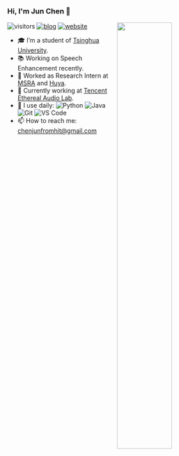 ### Hi, I'm Jun Chen 👋 
![visitors](https://visitor-badge.glitch.me/badge?page_id=hit-thusz-Rookiecj.hit-thusz-Rookiecj.README)
[![blog](https://img.shields.io/badge/blog-my%20blog-red)](https://blog.csdn.net/junbaba_?spm=1010.2135.3001.5113)
[![website](https://img.shields.io/badge/-personal%20page-important?style=plastic&logo=MEGA)](https://hit-thusz-rookiecj.github.io/JunChen.github.io/)
<img align="right" width="50%" src="https://github-readme-stats.vercel.app/api?username=hit-thusz-Rookiecj&show_icons=true">

- 🎓 I’m a student of [Tsinghua University](https://www.tsinghua.edu.cn/).
- 📚 Working on Speech Enhancement recently.
- :briefcase: Worked as Research Intern at [MSRA](https://www.microsoft.com/en-us/research/) and [Huya](http://ir.huya.com/).
- 🔭 Currently working at [Tencent Ethereal Audio Lab](https://tea-lab.qq.com/).
- 🚀 I use daily:
![Python](https://img.shields.io/badge/-Python-8fcfd1?style=plastic&logo=Python)
![Java](https://img.shields.io/badge/-java-3f4441?style=plastic&logo=java)
![Git](https://img.shields.io/badge/-Git-black?style=plastic&logo=git)
![VS Code](https://img.shields.io/badge/-VS%20Code-007ACC?style=plastic&logo=visual-studio-code)
- 📫 How to reach me: chenjunfromhit@gmail.com

